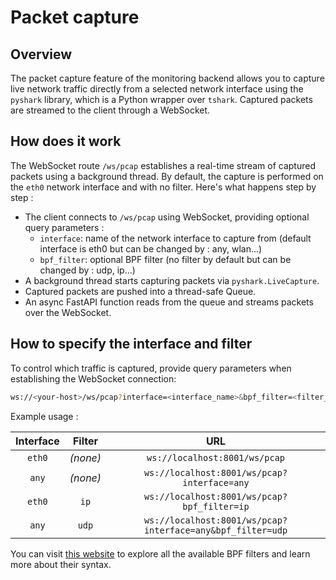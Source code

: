 # Packet capture

## Overview

The packet capture feature of the monitoring backend allows you to capture live network traffic directly from a selected network interface using the `pyshark` library,
which is a Python wrapper over `tshark`. Captured packets are streamed to the client through a WebSocket.

## How does it work
The WebSocket route `/ws/pcap` establishes a real-time stream of captured packets using a background thread.
By default, the capture is performed on the `eth0` network interface and with no filter. Here's what happens step by step :

- The client connects to `/ws/pcap` using WebSocket, providing optional query parameters :
    - `interface`: name of the network interface to capture from (default interface is eth0 but can be changed by : any, wlan...)
    - `bpf_filter`: optional BPF filter (no filter by default but can be changed by : udp, ip...)
- A background thread starts capturing packets via `pyshark.LiveCapture`.
- Captured packets are pushed into a thread-safe Queue.
- An async FastAPI function reads from the queue and streams packets over the WebSocket.


## How to specify the interface and filter

To control which traffic is captured, provide query parameters when establishing the WebSocket connection:

```bash
ws://<your-host>/ws/pcap?interface=<interface_name>&bpf_filter=<filter_name>
```

Example usage :

|  Interface  |   Filter   |                             URL                             |
|:-----------:|:----------:|:-----------------------------------------------------------:|
|   `eth0`    |  *(none)*  |                `ws://localhost:8001/ws/pcap`                |
|    `any`    |  *(none)*  |         `ws://localhost:8001/ws/pcap?interface=any`         |
|   `eth0`    |    `ip`    |         `ws://localhost:8001/ws/pcap?bpf_filter=ip`         |
|    `any`    |   `udp`    | `ws://localhost:8001/ws/pcap?interface=any&bpf_filter=udp`  |


You can visit [this website](https://www.tcpdump.org/manpages/pcap-filter.7.html) to explore all the available BPF filters and learn more about their syntax.